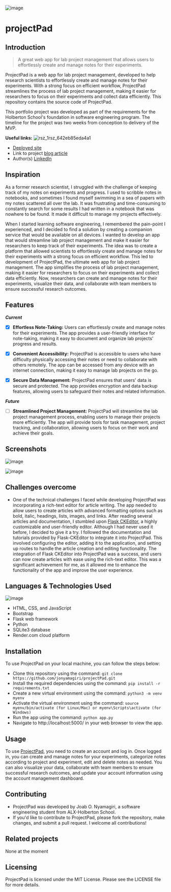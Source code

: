 ![image](https://user-images.githubusercontent.com/95341497/230357459-6e940b17-6157-4691-a2ef-76e084c6f7af.png)

# projectPad

## Introduction

> A great web app for lab project management that allows users to effortlessly create and manage notes for their experiments.

ProjectPad is a web app for lab project management, developed to help research scientists to effortlessly create and manage notes for their experiments. With a strong focus on efficient workflow, ProjectPad streamlines the process of lab project management, making it easier for researchers to focus on their experiments and collect data efficiently. This repository contains the source code of ProjectPad.

This portfolio project was developed as part of the requirements for the Holberton School's foundation in software engineering program. The timeline for the project was two weeks from conception to delivery of the MVP.

**Useful links:** ![rsz_1rsz_642eb85eda4a1](https://user-images.githubusercontent.com/95341497/230377097-5d647aea-0e4c-40c5-809e-d9914c0f47f8.png)

- [Deployed site](https://projectpad.onrender.com/home)
- Link to project [blog article](https://medium.com/@jonyamagiri/introducing-projectpad-754ac88bae9a)
- Author(s) [LinkedIn](https://www.linkedin.com/in/jonyamagiri/)


## Inspiration 
As a former research scientist, I struggled with the challenge of keeping track of my notes on experiments and progress. I used to scribble notes in notebooks, and sometimes I found myself swimming in a sea of papers with my notes scattered all over the lab. It was frustrating and time-consuming to constantly search for some results I had written in a notebook that was nowhere to be found. It made it difficult to manage my projects effectively.

When I started learning software engineering, I remembered the pain-point I experienced, and I decided to find a solution by creating a companion service that would be available on all devices. I wanted to develop an app that would streamline lab project management and make it easier for researchers to keep track of their experiments. The idea was to create a platform that allowed scientists to effortlessly create and manage notes for their experiments with a strong focus on efficient workflow. This led to development of ProjectPad, the ultimate web app for lab project management. The app simplifies the process of lab project management, making it easier for researchers to focus on their experiments and collect data efficiently. Now, researchers can create and manage notes for their experiments, visualize their data, and collaborate with team members to ensure successful research outcomes.


## Features

***Current***

- [x] **Effortless Note-Taking:** Users can effortlessly create and manage notes for their experiments. The app provides a user-friendly interface for note-taking, making it easy to document and organize lab projects' progress and results.

- [x] **Convenient Accessibility:** ProjectPad is accessible to users who have difficulty physically accessing their notes or need to collaborate with others remotely. The app can be accessed from any device with an internet connection, making it easy to manage lab projects on the go.

- [x] **Secure Data Management:** ProjectPad ensures that users' data is secure and protected. The app provides encryption and data backup features, allowing users to safeguard their notes and related information.

***Future***
- [ ] **Streamlined Project Management:** ProjectPad will streamline the lab project management process, enabling users to manage their projects more efficiently. The app will provide tools for task management, project tracking, and collaboration, allowing users to focus on their work and achieve their goals.


## Screenshots

![image](https://user-images.githubusercontent.com/95341497/230374341-1279a54e-608d-46df-a672-d480309abd24.png)

![image](https://user-images.githubusercontent.com/95341497/230374917-a450abed-d273-4291-9002-da02a6de876f.png)


## Challenges overcome

- One of the technical challenges I faced while developing ProjectPad was incorporating a rich-text editor for article writing. The app needed to allow users to create articles with advanced formatting options such as bold, italic, headings, lists, images, and links. After reading several articles and documentation, I stumbled upon [Flask CKEditor](https://flask-ckeditor.readthedocs.io/en/latest/), a highly customizable and user-friendly editor. Although I had never used it before, I decided to give it a try. I followed the documentation and tutorials provided by Flask-CKEditor to integrate it into ProjectPad. This involved configuring the editor, adding it to the application, and setting up routes to handle the article creation and editing functionality. The integration of Flask CKEditor into ProjectPad was a success, and users can now create articles with ease using the rich-text editor. This was a significant achievement for me, as it allowed me to enhance the functionality of the app and improve the user experience.

## Languages & Technologies Used

![image](https://user-images.githubusercontent.com/95341497/230384698-b333f827-79df-48c8-9e9e-82c2fea94f5a.png)

- HTML, CSS, and JavaScript
- Bootstrap
- Flask web framework
- Python
- SQLite3 database
- Render.com cloud platform

## Installation
To use ProjectPad on your local machine, you can follow the steps below:

- Clone this repository using the command: ```git clone https://github.com/jonyamagiri/projectPad.git```
- Install the required dependencies using the command: ```pip install -r requirements.txt```
- Create a new virtual environment using the command: ```python3 -m venv myenv```
- Activate the virtual environment using the command: ```source myenv/bin/activate (for Linux/Mac) or myenv\Scripts\activate (for Windows)```
- Run the app using the command: ```python app.py```
- Navigate to http://localhost:5000/ in your web browser to view the app.

## Usage
To use [ProjectPad](https://projectpad.onrender.com/register), you need to create an account and log in. Once logged in, you can create and manage notes for your experiments, categorize notes according to project and experiment, edit and delete notes as needed. You can also visualize your data, collaborate with team members to ensure successful research outcomes, and update your account information using the account management dashboard.

## Contributing
- ProjectPad was developed by Joab O. Nyamagiri, a software engineering student from ALX-Holberton School.
- If you'd like to contribute to ProjectPad, please fork the repository, make changes, and submit a pull request. I welcome all contributions!

## Related projects
None at the moment

## Licensing
ProjectPad is licensed under the MIT License. Please see the LICENSE file for more details.
